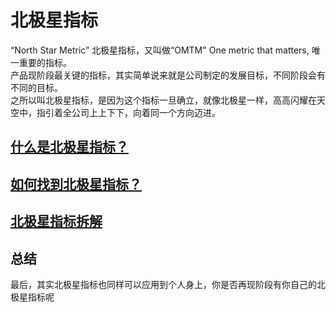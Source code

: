 # 北极星指标

“North Star Metric” 北极星指标，又叫做“OMTM" One metric that matters, 唯一重要的指标。  
产品现阶段最关键的指标，其实简单说来就是公司制定的发展目标，不同阶段会有不同的目标。  
之所以叫北极星指标，是因为这个指标一旦确立，就像北极星一样，高高闪耀在天空中，指引着全公司上上下下，向着同一个方向迈进。

## [什么是北极星指标？](WhatIs.md)

## [如何找到北极星指标？](How/README.md)

## [北极星指标拆解](MetricDismantling/README.md)


## 总结

最后，其实北极星指标也同样可以应用到个人身上，你是否再现阶段有你自己的北极星指标呢